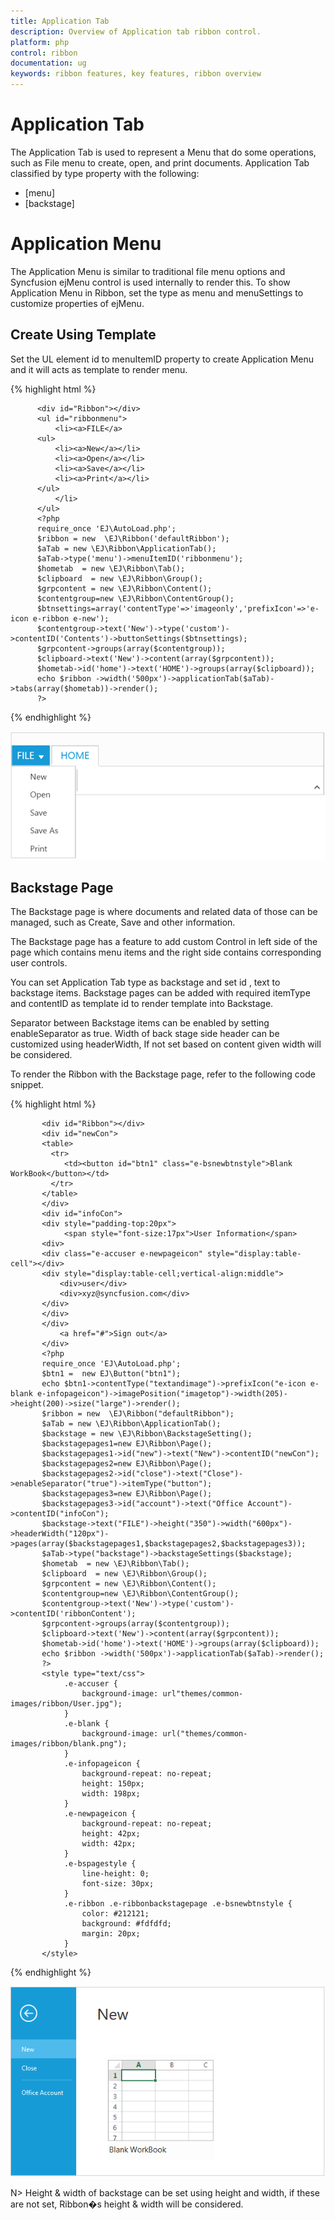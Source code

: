 ```yaml
---
title: Application Tab	
description: Overview of Application tab ribbon control.
platform: php
control: ribbon
documentation: ug
keywords: ribbon features, key features, ribbon overview 
---
```


# Application Tab

The Application Tab is used to represent a Menu that do some operations, such as File menu to create, open, and print documents. Application Tab classified by type property with the following:

* [menu]
* [backstage]

# Application Menu

The Application Menu is similar to traditional file menu options and Syncfusion ejMenu control is used internally to render this. To show Application Menu in Ribbon, set the type as menu and menuSettings to customize properties of ejMenu.

## Create Using Template

Set the UL element id to menuItemID property to create Application Menu and it will acts as template to render menu.

{% highlight html %}

          <div id="Ribbon"></div>
          <ul id="ribbonmenu">
              <li><a>FILE</a>
          <ul>
              <li><a>New</a></li>
              <li><a>Open</a></li>
              <li><a>Save</a></li>
              <li><a>Print</a></li>
          </ul>
              </li>
          </ul>
          <?php 
          require_once 'EJ\AutoLoad.php';
          $ribbon = new  \EJ\Ribbon('defaultRibbon');
          $aTab = new \EJ\Ribbon\ApplicationTab();           
          $aTab->type('menu')->menuItemID('ribbonmenu');
		  $hometab  = new \EJ\Ribbon\Tab();
          $clipboard  = new \EJ\Ribbon\Group();
          $grpcontent = new \EJ\Ribbon\Content();
          $contentgroup=new \EJ\Ribbon\ContentGroup();
          $btnsettings=array('contentType'=>'imageonly','prefixIcon'=>'e-icon e-ribbon e-new');
          $contentgroup->text('New')->type('custom')->contentID('Contents')->buttonSettings($btnsettings);   
          $grpcontent->groups(array($contentgroup));
          $clipboard->text('New')->content(array($grpcontent));
          $hometab->id('home')->text('HOME')->groups(array($clipboard));
          echo $ribbon ->width('500px')->applicationTab($aTab)->tabs(array($hometab))->render();
          ?>

{% endhighlight %}

![](Application/application_img1.png)


## Backstage Page

The Backstage page is where documents and related data of those can be managed, such as Create, Save and other information.

The Backstage page has a feature to add custom Control in left side of the page which contains menu items and the right side contains corresponding user controls.

You can set Application Tab type as backstage and set id , text to backstage items. Backstage pages can be added with required itemType and contentID as template id to render template into Backstage.

Separator between Backstage items can be enabled by setting enableSeparator as true. Width of back stage side header can be customized using headerWidth, If not set based on content given width will be considered.

To render the Ribbon with the Backstage page, refer to the following code snippet.


{% highlight html %}

           <div id="Ribbon"></div>
           <div id="newCon">
           <table>
             <tr>
                <td><button id="btn1" class="e-bsnewbtnstyle">Blank WorkBook</button></td>
             </tr>
           </table>
           </div>
           <div id="infoCon">
		   <div style="padding-top:20px">
                <span style="font-size:17px">User Information</span>
           <div>
           <div class="e-accuser e-newpageicon" style="display:table-cell"></div>
           <div style="display:table-cell;vertical-align:middle">
               <div>user</div>
               <div>xyz@syncfusion.com</div>
           </div>
           </div>
           </div>
               <a href="#">Sign out</a>
           </div>
           <?php 
           require_once 'EJ\AutoLoad.php';
           $btn1 =  new EJ\Button("btn1");
           echo $btn1->contentType("textandimage")->prefixIcon("e-icon e-blank e-infopageicon")->imagePosition("imagetop")->width(205)->height(200)->size("large")->render();
           $ribbon = new  \EJ\Ribbon("defaultRibbon");
           $aTab = new \EJ\Ribbon\ApplicationTab();      
           $backstage = new \EJ\Ribbon\BackstageSetting();
           $backstagepages1=new EJ\Ribbon\Page();
           $backstagepages1->id("new")->text("New")->contentID("newCon");
           $backstagepages2=new EJ\Ribbon\Page();
           $backstagepages2->id("close")->text("Close")->enableSeparator("true")->itemType("button");
           $backstagepages3=new EJ\Ribbon\Page();
           $backstagepages3->id("account")->text("Office Account")->contentID("infoCon");
           $backstage->text("FILE")->height("350")->width("600px")->headerWidth("120px")->pages(array($backstagepages1,$backstagepages2,$backstagepages3));
           $aTab->type("backstage")->backstageSettings($backstage);
           $hometab  = new \EJ\Ribbon\Tab();
           $clipboard  = new \EJ\Ribbon\Group();
           $grpcontent = new \EJ\Ribbon\Content();
           $contentgroup=new \EJ\Ribbon\ContentGroup();
           $contentgroup->text('New')->type('custom')->contentID('ribbonContent');   
           $grpcontent->groups(array($contentgroup));
           $clipboard->text('New')->content(array($grpcontent));
           $hometab->id('home')->text('HOME')->groups(array($clipboard));
           echo $ribbon ->width('500px')->applicationTab($aTab)->render();
           ?>
		   <style type="text/css">
                .e-accuser {
                    background-image: url"themes/common-images/ribbon/User.jpg");
                }
                .e-blank {
                    background-image: url("themes/common-images/ribbon/blank.png");
                }
                .e-infopageicon {
                    background-repeat: no-repeat;
                    height: 150px;
                    width: 198px;
                }
                .e-newpageicon {
                    background-repeat: no-repeat;
                    height: 42px;
                    width: 42px;
                }
                .e-bspagestyle {
                    line-height: 0;
                    font-size: 30px;
                }
                .e-ribbon .e-ribbonbackstagepage .e-bsnewbtnstyle {
                    color: #212121;
                    background: #fdfdfd;
                    margin: 20px;
                }
           </style>

{% endhighlight %}

![](Application/application_img3.png)

N> Height & width of backstage can be set using height and width, if these are not set, Ribbon�s height & width will be considered.


